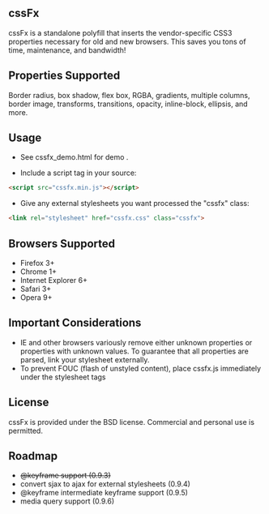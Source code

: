 cssFx
------

cssFx is a standalone polyfill that inserts the vendor-specific CSS3 properties necessary for old and new browsers. This saves you tons of time, maintenance, and bandwidth!

Properties Supported
------
Border radius, box shadow, flex box, RGBA, gradients, multiple columns, border image, transforms, transitions, opacity, inline-block, ellipsis, and more.

Usage
------
 * See cssfx_demo.html for demo .
  
 * Include a script tag in your source:

``` html
<script src="cssfx.min.js"></script>
```

 * Give any external stylesheets you want processed the "cssfx" class:

 ``` html
 <link rel="stylesheet" href="cssfx.css" class="cssfx">
 ```

Browsers Supported
------

  * Firefox 3+
  * Chrome 1+
  * Internet Explorer 6+
  * Safari 3+
  * Opera 9+

Important Considerations
------

* IE and other browsers variously remove either unknown properties or properties with unknown values. To guarantee that all properties are parsed, link your stylesheet externally.
* To prevent FOUC (flash of unstyled content), place cssfx.js immediately under the stylesheet tags

License
------
cssFx is provided under the BSD license. Commercial and personal use is permitted.

Roadmap
------

  * <del>@keyframe support (0.9.3)</del>
  * convert sjax to ajax for external stylesheets (0.9.4)
  * @keyframe intermediate keyframe support (0.9.5)
  * media query support (0.9.6)
